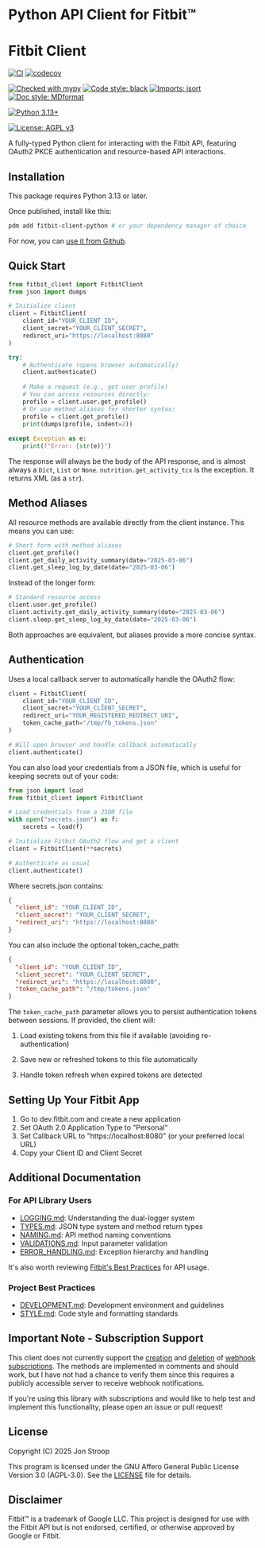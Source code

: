 # Python API Client for Fitbit™

# Fitbit Client

[![CI](https://github.com/jpstroop/fitbit-client-python/actions/workflows/ci.yml/badge.svg)](https://github.com/jpstroop/fitbit-client-python/actions/workflows/ci.yml)
[![codecov](https://codecov.io/gh/jpstroop/fitbit-client-python/graph/badge.svg?token=DM0JD8VKZ4)](https://codecov.io/gh/jpstroop/fitbit-client-python)

[![Checked with mypy](https://www.mypy-lang.org/static/mypy_badge.svg)](https://mypy-lang.org/)
[![Code style: black](https://img.shields.io/badge/code%20style-black-000000.svg)](https://github.com/psf/black)
[![Imports: isort](https://img.shields.io/badge/%20imports-isort-%231674b1?style=flat&labelColor=ef8336)](https://pycqa.github.io/isort/)
[![Doc style: MDformat](https://img.shields.io/badge/doc_style-mdformat-1c55ff?style=flat)](https://mdformat.readthedocs.io/en/stable/)

[![Python 3.13+](https://img.shields.io/badge/python-3.13+-blue.svg)](https://www.python.org/downloads/release/python-3130/)

[![License: AGPL v3](https://img.shields.io/badge/License-AGPL%20v3-blue.svg)](https://www.gnu.org/licenses/agpl-3.0)

A fully-typed Python client for interacting with the Fitbit API, featuring
OAuth2 PKCE authentication and resource-based API interactions.

## Installation

This package requires Python 3.13 or later.

Once published, install like this:

```bash
pdm add fitbit-client-python # or your dependency manager of choice
```

For now, you can
[use it from Github](https://pdm-project.org/latest/usage/dependency/#vcs-dependencies).

## Quick Start

```python
from fitbit_client import FitbitClient
from json import dumps

# Initialize client
client = FitbitClient(
    client_id="YOUR_CLIENT_ID",
    client_secret="YOUR_CLIENT_SECRET",
    redirect_uri="https://localhost:8080"
)

try:
    # Authenticate (opens browser automatically)
    client.authenticate()
    
    # Make a request (e.g., get user profile)
    # You can access resources directly:
    profile = client.user.get_profile()
    # Or use method aliases for shorter syntax:
    profile = client.get_profile()
    print(dumps(profile, indent=2))
    
except Exception as e:
    print(f"Error: {str(e)}")
```

The response will always be the body of the API response, and is almost always a
`Dict`, `List` or `None`. `nutrition.get_activity_tcx` is the exception. It
returns XML (as a `str`).

## Method Aliases

All resource methods are available directly from the client instance. This means
you can use:

```python
# Short form with method aliases
client.get_profile()
client.get_daily_activity_summary(date="2025-03-06")
client.get_sleep_log_by_date(date="2025-03-06")
```

Instead of the longer form:

```python
# Standard resource access
client.user.get_profile()
client.activity.get_daily_activity_summary(date="2025-03-06")
client.sleep.get_sleep_log_by_date(date="2025-03-06")
```

Both approaches are equivalent, but aliases provide a more concise syntax.

## Authentication

Uses a local callback server to automatically handle the OAuth2 flow:

```python
client = FitbitClient(
    client_id="YOUR_CLIENT_ID",
    client_secret="YOUR_CLIENT_SECRET",
    redirect_uri="YOUR_REGISTERED_REDIRECT_URI",
    token_cache_path="/tmp/fb_tokens.json" 
)

# Will open browser and handle callback automatically
client.authenticate()
```

You can also load your credentials from a JSON file, which is useful for keeping
secrets out of your code:

```python
from json import load
from fitbit_client import FitbitClient

# Load credentials from a JSON file
with open("secrets.json") as f:
    secrets = load(f)

# Initialize Fitbit OAuth2 flow and get a client
client = FitbitClient(**secrets)

# Authenticate as usual
client.authenticate()
```

Where secrets.json contains:

```json
{
  "client_id": "YOUR_CLIENT_ID",
  "client_secret": "YOUR_CLIENT_SECRET",
  "redirect_uri": "https://localhost:8080"
}
```

You can also include the optional token_cache_path:

```json
{
  "client_id": "YOUR_CLIENT_ID",
  "client_secret": "YOUR_CLIENT_SECRET",
  "redirect_uri": "https://localhost:8080",
  "token_cache_path": "/tmp/tokens.json"
}
```

The `token_cache_path` parameter allows you to persist authentication tokens
between sessions. If provided, the client will:

1. Load existing tokens from this file if available (avoiding re-authentication)

2. Save new or refreshed tokens to this file automatically

3. Handle token refresh when expired tokens are detected

## Setting Up Your Fitbit App

1. Go to dev.fitbit.com and create a new application
2. Set OAuth 2.0 Application Type to "Personal"
3. Set Callback URL to "https://localhost:8080" (or your preferred local URL)
4. Copy your Client ID and Client Secret

## Additional Documentation

### For API Library Users

- [LOGGING.md](docs/LOGGING.md): Understanding the dual-logger system
- [TYPES.md](docs/TYPES.md): JSON type system and method return types
- [NAMING.md](docs/NAMING.md): API method naming conventions
- [VALIDATIONS.md](docs/VALIDATIONS.md): Input parameter validation
- [ERROR_HANDLING.md](docs/ERROR_HANDLING.md): Exception hierarchy and handling

It's also worth reviewing
[Fitbit's Best Practices](https://dev.fitbit.com/build/reference/web-api/developer-guide/best-practices/)
for API usage.

### Project Best Practices

- [DEVELOPMENT.md](docs/DEVELOPMENT.md): Development environment and guidelines
- [STYLE.md](docs/STYLE.md): Code style and formatting standards

## Important Note - Subscription Support

This client does not currently support the
[creation](https://dev.fitbit.com/build/reference/web-api/subscription/create-subscription/)
and
[deletion](https://dev.fitbit.com/build/reference/web-api/subscription/delete-subscription/)
of
[webhook subscriptions](https://dev.fitbit.com/build/reference/web-api/developer-guide/using-subscriptions/).
The methods are implemented in comments and should work, but I have not had a
chance to verify them since this requires a publicly accessible server to
receive webhook notifications.

If you're using this library with subscriptions and would like to help test and
implement this functionality, please open an issue or pull request!

## License

Copyright (C) 2025 Jon Stroop

This program is licensed under the GNU Affero General Public License Version 3.0
(AGPL-3.0). See the [LICENSE](LICENSE) file for details.

## Disclaimer

Fitbit™ is a trademark of Google LLC. This project is designed for use with the
Fitbit API but is not endorsed, certified, or otherwise approved by Google or
Fitbit.
